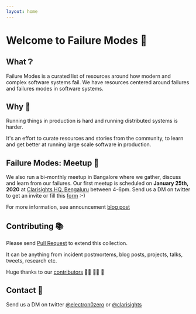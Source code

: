 ```yaml
---
layout: home
---
```


# Welcome to Failure Modes :wave:

## What :grey_question:
Failure Modes is a curated list of resources around how modern and complex software systems fail.
We have resources centered around failures and failures modes in software systems.

## Why :thinking:
Running things in production is hard and running distributed systems is harder.

It's an effort to curate resources and stories from the community, to learn and get better at running large scale software in production.

## Failure Modes: Meetup :busts_in_silhouette:
We also run a bi-monthly meetup in Bangalore where we gather, discuss and learn from our failures. Our first meetup is scheduled on **January 25th, 2020** at [Clarisights HQ, Bengaluru](https://goo.gl/maps/gRzvgVVhhjcgdFNC8) between 4-6pm. Send us a DM on twitter to get an invite or fill this [form](https://docs.google.com/forms/d/e/1FAIpQLSeljqq4h9w9VIHQdgk2RuVoahiKL52KKosjAR5fo5sm5LQasw/viewform?usp=sf_link) :-)

For more information, see announcement [blog post](https://blog.clarisights.com/failure-modes-meetup)

## Contributing :books:
Please send [Pull Request](https://github.com/electron0zero/failure-modes) to extend this collection.

It can be anything from incident postmortems, blog posts, projects, talks, tweets, research etc.

Huge thanks to our [contributors](https://github.com/electron0zero/failure-modes/graphs/contributors) :bowing_man: :bowing_woman: :tada:

## Contact :email:
Send us a DM on twitter [@electron0zero](https://twitter.com/electron0zero) or [@clarisights](https://twitter.com/clarisights)
